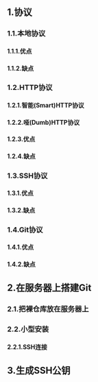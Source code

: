 ## 1.协议

### 1.1.本地协议

#### 1.1.1.优点

#### 1.1.2.缺点

### 1.2.HTTP协议

#### 1.2.1.智能(Smart)HTTP协议

#### 1.2.2.哑(Dumb)HTTP协议

#### 1.2.3.优点

#### 1.2.4.缺点

### 1.3.SSH协议

#### 1.3.1.优点

#### 1.3.2.缺点

### 1.4.Git协议

#### 1.4.1.优点

#### 1.4.2.缺点

## 2.在服务器上搭建Git

### 2.1.把裸仓库放在服务器上

### 2.2.小型安装

#### 2.2.1.SSH连接

## 3.生成SSH公钥


